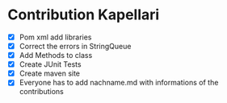 # Contribution Kapellari

- [x] Pom xml add libraries
- [x]  Correct the errors in StringQueue
- [x]  Add Methods to class
- [x]  Create JUnit Tests
- [x]  Create maven site 
- [x]  Everyone has to add nachname.md with informations of the contributions 